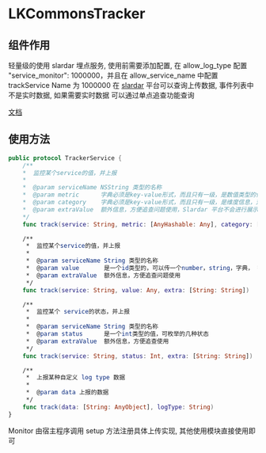 # LKCommonsTracker

## 组件作用
轻量级的使用 slardar 埋点服务, 使用前需要添加配置, 在 allow\_log\_type 配置 "service\_monitor": 1000000，并且在 allow\_service\_name 中配置 trackService Name 为 1000000
在 [slardar](https://slardar.bytedance.net/) 平台可以查询上传数据, 事件列表中不是实时数据, 如果需要实时数据 可以通过单点追查功能查询

[文档](https://slardar.bytedance.net/help/ios/eventList.html#%E4%BA%8B%E4%BB%B6%E5%9F%8B%E7%82%B9%E6%94%AF%E6%8C%81%E7%9A%84%E6%8E%A5%E5%8F%A3)
## 使用方法
~~~swift
public protocol TrackerService {
    /**
    *  监控某个service的值，并上报
    *
    *  @param serviceName NSString 类型的名称
    *  @param metric      字典必须是key-value形式，而且只有一级，是数值类型的信息，对应 Slardar 的 metric
    *  @param category    字典必须是key-value形式，而且只有一级，是维度信息，对应 Slardar 的 category
    *  @param extraValue  额外信息，方便追查问题使用，Slardar 平台不会进行展示，hive 中可以查询
    */
    func track(service: String, metric: [AnyHashable: Any], category: [AnyHashable: Any], extra: [AnyHashable: Any])

    /**
     *  监控某个service的值，并上报
     *
     *  @param serviceName String 类型的名称
     *  @param value       是一个id类型的，可以传一个number，string，字典， 字典必须是key-value形式
     *  @param extraValue  额外信息，方便追查问题使用
     */
    func track(service: String, value: Any, extra: [String: String])

    /**
     *  监控某个 service的状态，并上报
     *
     *  @param serviceName String 类型的名称
     *  @param status      是一个int类型的值，可枚举的几种状态
     *  @param extraValue  额外信息，方便追查使用
     */
    func track(service: String, status: Int, extra: [String: String])

    /**
     *  上报某种自定义 log type 数据
     *
     *  @param data 上报的数据
     */
    func track(data: [String: AnyObject], logType: String)
}
~~~
Monitor 由宿主程序调用 setup 方法注册具体上传实现, 其他使用模块直接使用即可
